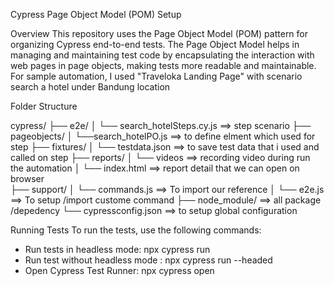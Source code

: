 Cypress Page Object Model (POM) Setup

Overview
This repository uses the Page Object Model (POM) pattern for organizing Cypress end-to-end tests. 
The Page Object Model helps in managing and maintaining test code by encapsulating the interaction with web pages in page objects, making tests more readable and maintainable.
For sample automation, I used "Traveloka Landing Page" with scenario search a hotel under Bandung location

Folder Structure

cypress/
├── e2e/
│   └── search_hotelSteps.cy.js ==> step scenario
├── pageobjects/
│   └──search_hotelPO.js ==> to define elment which used for step 
├── fixtures/
│   └── testdata.json ==> to save test data that i used and called on step
├── reports/
│   └── videos ==> recording video during run the automation
│   └── index.html ==> report detail that we can open on browser    
├── support/
│   └── commands.js ==> To import our reference
│   └── e2e.js ==> To setup /import custome command
├── node_module/ ==> all package /depedency 
└── cypressconfig.json ==> to setup global configuration

Running Tests
  To run the tests, use the following commands:

  - Run tests in headless mode: npx cypress run
  - Run test without headless mode : npx cypress run --headed
  - Open Cypress Test Runner: npx cypress open